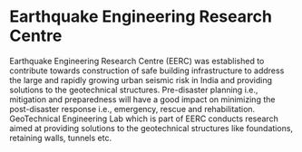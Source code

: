 # Earthquake Engineering Research Centre

Earthquake Engineering Research Centre (EERC) was established to contribute towards construction of safe building infrastructure to address the large and rapidly growing urban seismic risk in India and providing solutions to the geotechnical structures. Pre-disaster planning i.e., mitigation and preparedness will have a good impact on minimizing the post-disaster response i.e., emergency, rescue and rehabilitation. GeoTechnical Engineering Lab which is part of EERC conducts research aimed at providing solutions to the geotechnical structures like foundations, retaining walls, tunnels etc.
